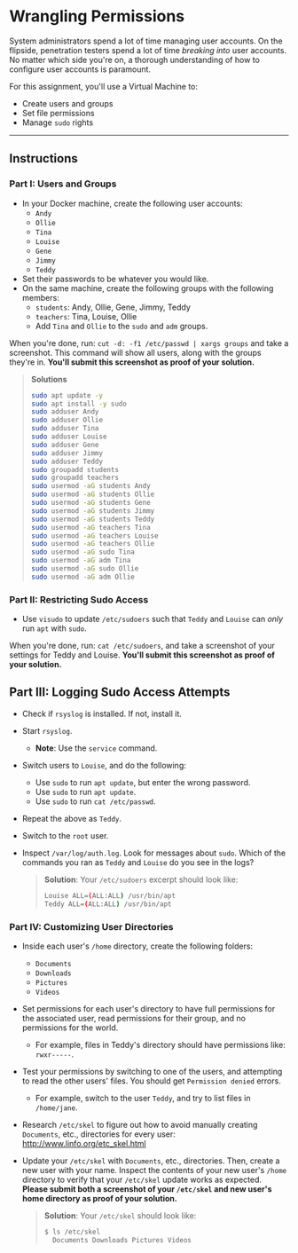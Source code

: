 # Wrangling Permissions
System administrators spend a lot of time managing user accounts. On the flipside, penetration testers spend a lot of time _breaking into_ user accounts. No matter which side you're on, a thorough understanding of how to configure user accounts is paramount.

For this assignment, you'll use a Virtual Machine to:
- Create users and groups
- Set file permissions
- Manage `sudo` rights

---
## Instructions
### Part I: Users and Groups
- In your Docker machine, create the following user accounts:
  - `Andy`
  - `Ollie`
  - `Tina`
  - `Louise`
  - `Gene`
  - `Jimmy`
  - `Teddy`
- Set their passwords to be whatever you would like.
- On the same machine, create the following groups with the following members:
  - `students`: Andy, Ollie, Gene, Jimmy, Teddy
  - `teachers`: Tina, Louise, Ollie
  - Add `Tina` and `Ollie` to the `sudo` and `adm` groups.

When you're done, run: `cut -d: -f1 /etc/passwd | xargs groups` and take a screenshot. This command will show all users, along with the groups they're in. **You'll submit this screenshot as proof of your solution.**

  > **Solutions**
  > ```bash
  >sudo apt update -y
  >sudo apt install -y sudo
  >sudo adduser Andy
  >sudo adduser Ollie
  >sudo adduser Tina
  >sudo adduser Louise
  >sudo adduser Gene
  >sudo adduser Jimmy
  >sudo adduser Teddy
  >sudo groupadd students
  >sudo groupadd teachers
  >sudo usermod -aG students Andy
  >sudo usermod -aG students Ollie
  >sudo usermod -aG students Gene
  >sudo usermod -aG students Jimmy
  >sudo usermod -aG students Teddy
  >sudo usermod -aG teachers Tina
  >sudo usermod -aG teachers Louise
  >sudo usermod -aG teachers Ollie
  >sudo usermod -aG sudo Tina
  >sudo usermod -aG adm Tina
  >sudo usermod -aG sudo Ollie
  >sudo usermod -aG adm Ollie
  > ```

### Part II: Restricting Sudo Access
- Use `visudo` to update `/etc/sudoers` such that `Teddy` and `Louise` can _only_ run `apt` with `sudo`.

When you're done, run: `cat /etc/sudoers`, and take a screenshot of your settings for Teddy and Louise. **You'll submit this screenshot as proof of your solution.**

## Part III: Logging Sudo Access Attempts
- Check if `rsyslog` is installed. If not, install it.
- Start `rsyslog`.
  - **Note**: Use the `service` command.
- Switch users to `Louise`, and do the following:
  - Use `sudo` to run `apt update`, but enter the wrong password.
  - Use `sudo` to run `apt update`.
  - Use `sudo` to run `cat /etc/passwd`.
- Repeat the above as `Teddy`.
- Switch to the `root` user.
- Inspect `/var/log/auth.log`. Look for messages about `sudo`. Which of the commands you ran as `Teddy` and `Louise` do you see in the logs?

  > **Solution**: Your `/etc/sudoers` excerpt should look like:
  > ```bash
  > Louise ALL=(ALL:ALL) /usr/bin/apt
  > Teddy ALL=(ALL:ALL) /usr/bin/apt
  > ```

### Part IV: Customizing User Directories
- Inside each user's `/home` directory, create the following folders:
  - `Documents`
  - `Downloads`
  - `Pictures`
  - `Videos`

- Set permissions for each user's directory to have full permissions for the associated user, read permissions for their group, and no permissions for the world.
  - For example, files in Teddy's directory should have permissions like: `rwxr-----`.

- Test your permissions by switching to one of the users, and attempting to read the other users' files. You should get `Permission denied` errors.
  - For example, switch to the user `Teddy`, and try to list files in `/home/jane`.

- Research `/etc/skel` to figure out how to avoid manually creating `Documents`, etc., directories for every user: <http://www.linfo.org/etc_skel.html>

- Update your `/etc/skel` with `Documents`, etc., directories. Then, create a new user with your name. Inspect the contents of your new user's `/home` directory to verify that your `/etc/skel` update works as expected. **Please submit both a  screenshot of your `/etc/skel` and new user's home directory as proof of your solution.**

  > **Solution**:
  > Your `/etc/skel` should look like:
  > ```bash
  > $ ls /etc/skel
  >   Documents Downloads Pictures Videos
  > ```

